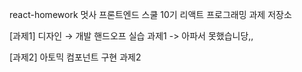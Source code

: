 react-homework
멋사 프론트엔드 스쿨 10기 리액트 프로그래밍 과제 저장소

[과제1] 디자인 → 개발 핸드오프 실습 과제1 -> 아파서 못했습니당,, 

[과제2] 아토믹 컴포넌트 구현 과제2

